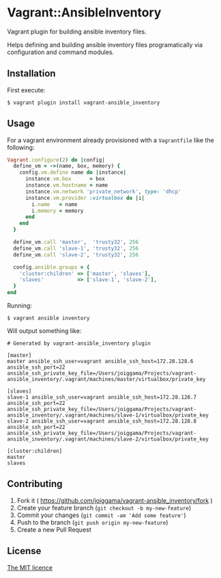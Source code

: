 # Vagrant::AnsibleInventory

Vagrant plugin for building ansible inventory files.

Helps defining and building ansible inventory files programatically via
configuration and command modules.

## Installation

First execute:

    $ vagrant plugin install vagrant-ansible_inventory


## Usage

For a vagrant environment already provisioned with a `Vagrantfile` like the following:

```ruby
Vagrant.configure(2) do |config|
  define_vm = ->(name, box, memory) {
    config.vm.define name do |instance|
      instance.vm.box      = box
      instance.vm.hostname = name
      instance.vm.network 'private_network', type: 'dhcp'
      instance.vm.provider :virtualbox do |i|
        i.name   = name
        i.memory = memory
      end
    end
  }

  define_vm.call 'master',  'trusty32', 256
  define_vm.call 'slave-1', 'trusty32', 256
  define_vm.call 'slave-2', 'trusty32', 256

  config.ansible.groups = {
    'cluster:children' => ['master', 'slaves'],
    'slaves'           => ['slave-1', 'slave-2'],
  }
end
```

Running:

    $ vagrant ansible inventory

Will output something like:

    # Generated by vagrant-ansible_inventory plugin

    [master]
    master ansible_ssh_user=vagrant ansible_ssh_host=172.28.128.6 ansible_ssh_port=22
    ansible_ssh_private_key_file=/Users/joiggama/Projects/vagrant-ansible_inventory/.vagrant/machines/master/virtualbox/private_key

    [slaves]
    slave-1 ansible_ssh_user=vagrant ansible_ssh_host=172.28.128.7
    ansible_ssh_port=22
    ansible_ssh_private_key_file=/Users/joiggama/Projects/vagrant-ansible_inventory/.vagrant/machines/slave-1/virtualbox/private_key
    slave-2 ansible_ssh_user=vagrant ansible_ssh_host=172.28.128.8
    ansible_ssh_port=22
    ansible_ssh_private_key_file=/Users/joiggama/Projects/vagrant-ansible_inventory/.vagrant/machines/slave-2/virtualbox/private_key

    [cluster:children]
    master
    slaves

## Contributing

1. Fork it ( https://github.com/joiggama/vagrant-ansible_inventory/fork )
2. Create your feature branch (`git checkout -b my-new-feature`)
3. Commit your changes (`git commit -am 'Add some feature'`)
4. Push to the branch (`git push origin my-new-feature`)
5. Create a new Pull Request

## License

[The MIT licence](LICENSE.txt)
